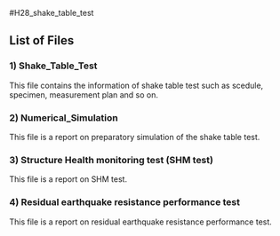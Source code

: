 #H28_shake_table_test

## List of Files
### 1) Shake_Table_Test
This file contains the information of shake table test such as  scedule, specimen, measurement plan and so on.
### 2) Numerical_Simulation
This file is a report on preparatory simulation of the shake table test.
### 3) Structure Health monitoring test (SHM test)
This file is a report on SHM test.
### 4) Residual earthquake resistance performance test
This file is a report on residual earthquake resistance performance test.
